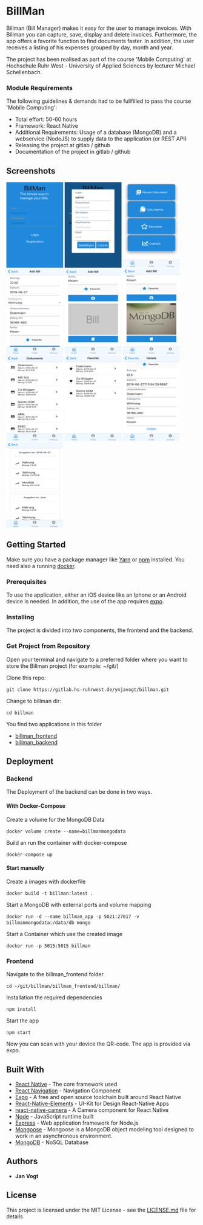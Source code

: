 # BillMan

Billman (Bill Manager) makes it easy for the user to manage invoices. With Billman you can capture, save, display and delete invoices. Furthermore, the app offers a favorite function to find documents faster. In addition, the user receives a listing of his expenses grouped by day, month and year.

The project has been realised as part of the course 'Mobile Computing' at Hochschule Ruhr West - University of Applied Sciences by lecturer Michael Schellenbach. 

### Module Requirements

The following guidelines & demands had to be fullfilled to pass the course 'Mobile Computing':
*  Total effort: 50-60 hours
*  Framework: React Native
*  Additional Requirements: Usage of a database (MongoDB) and a webservice (NodeJS) to supply data to the application (or REST API)
*  Releasing the project at gitlab / github
*  Documentation of the project in gitlab / github

## Screenshots

<img src="preview/capture2.PNG" width="150" height="225" />
<img src="preview/capture3.PNG" width="150" height="225" />
<img src="preview/capture4.PNG" width="150" height="225" />
<img src="preview/capture5.PNG" width="150" height="225" />
<img src="preview/capture6.PNG" width="150" height="225" />
<img src="preview/capture10.PNG" width="150" height="225" />
<img src="preview/capture11.PNG" width="150" height="225" />
<img src="preview/capture12.PNG" width="150" height="225" />
<img src="preview/capture14.PNG" width="150" height="225" />
<img src="preview/capture15.PNG" width="150" height="225" />

## Getting Started

Make sure you have a package manager like [Yarn](https://yarnpkg.com/lang/en/) or [npm](https://www.npmjs.com) installed. You need also a running [docker](https://www.docker.com/).  

### Prerequisites
To use the application, either an iOS device like an Iphone or an Android device is needed. In addition, the use of the app requires [expo](https://apps.apple.com/de/app/expo-client/id982107779).

### Installing
The project is divided into two components, the frontend and the backend.

### Get Project from Repository

Open your terminal and navigate to a preferred folder where you want to store the Billman project (for example: ~/git/)

Clone this repo:
```
git clone https://gitlab.hs-ruhrwest.de/ynjavogt/billman.git
```
Change to billman dir:
```
cd billman
```

You find two applications in this folder 
* [billman_frontend](/billman_frontend/)
* [billman_backend](/billman_backed/)

## Deployment
### Backend
The Deployment of the backend can be done in two ways.

#### With Docker-Compose

Create a volume for the MongoDB Data
```
docker volume create --name=billmanmongodata
```
Build an run the container with docker-compose
```
docker-compose up
```

#### Start manuelly
Create a images with dockerfile
```
docker build -t billman:latest .
```
Start a MongoDB with external ports and volume mapping
```
docker run -d --name billman_app -p 5021:27017 -v billmanmongodata:/data/db mongo
```
Start a Container which use the created image
```
docker run -p 5015:5015 billman
```

### Frontend

Navigate to the billman_frontend folder
```
cd ~/git/billman/billman_frontend/billman/
```
Installation the required dependencies 
```
npm install
```
Start the app
```
npm start
```

Now you can scan with your device the QR-code. The app is provided via expo.

## Built With

* [React Native](https://facebook.github.io/react-native/docs/getting-started) - The core framework used
* [React Navigation](https://reactnavigation.org/docs/en/getting-started.html) - Navigation Component
* [Expo](https://www.npmjs.com/package/expo) - A free and open source toolchain built around React Native
* [React-Native-Elements](https://www.npmjs.com/package/react-native-elements) - UI-Kit for Design React-Native Apps 
* [react-native-camera](https://github.com/react-native-community/react-native-camera) - A Camera component for React Native
* [Node](https://www.google.com/search?client=firefox-b-d&channel=crow&q=node) - JavaScript runtime built
* [Express](https://www.npmjs.com/package/express) - Web application framework for Node.js
* [Mongoose](https://www.npmjs.com/package/mongoose) - Mongoose is a MongoDB object modeling tool designed to work in an asynchronous environment.
* [MongoDB](https://www.npmjs.com/package/mongodb) - NoSQL Database
  
## Authors

* **Jan Vogt** 

## License

This project is licensed under the MIT License - see the [LICENSE.md](LICENSE.md) file for details